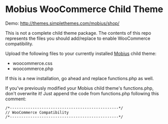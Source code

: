 Mobius WooCommerce Child Theme
==================

Demo: http://themes.simplethemes.com/mobius/shop/

This is not a complete child theme package. The contents of this repo represents the files you should add/replace to enable WooCommerce compatibility.

Upload the following files to your currently installed <a href="https://www.simplethemes.com/wordpress-themes/theme/mobius">Mobius</a> child theme:

* woocommerce.css
* woocommerce.php

If this is a new installation, go ahead and replace functions.php as well.

If you've previously modified your Mobius child theme's functions.php, don't overwrite it! Just append the code from functions.php following this comment:

    /*------------------------------------------------*/
    // WooCommerce Compatibility
    /*------------------------------------------------*/
